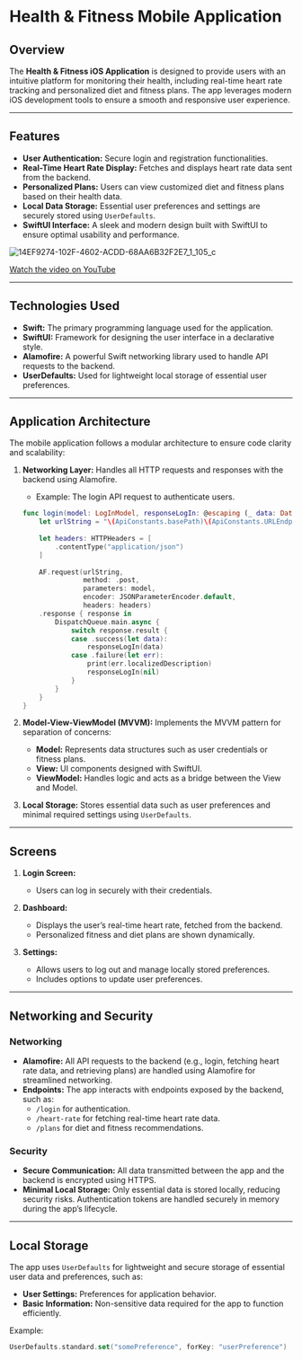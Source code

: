 # Health & Fitness Mobile Application

## Overview

The **Health & Fitness iOS Application** is designed to provide users with an intuitive platform for monitoring their health, including real-time heart rate tracking and personalized diet and fitness plans. 
The app leverages modern iOS development tools to ensure a smooth and responsive user experience.

---

## Features

- **User Authentication:** Secure login and registration functionalities.
- **Real-Time Heart Rate Display:** Fetches and displays heart rate data sent from the backend.
- **Personalized Plans:** Users can view customized diet and fitness plans based on their health data.
- **Local Data Storage:** Essential user preferences and settings are securely stored using `UserDefaults`.
- **SwiftUI Interface:** A sleek and modern design built with SwiftUI to ensure optimal usability and performance.

![14EF9274-102F-4602-ACDD-68AA6B32F2E7_1_105_c](https://github.com/user-attachments/assets/a44cff23-5a37-4a07-8f61-7a737eb923a2)

[Watch the video on YouTube](https://youtube.com/shorts/456uogp4eRI)

---

## Technologies Used

- **Swift:** The primary programming language used for the application.
- **SwiftUI:** Framework for designing the user interface in a declarative style.
- **Alamofire:** A powerful Swift networking library used to handle API requests to the backend.
- **UserDefaults:** Used for lightweight local storage of essential user preferences.

---

## Application Architecture

The mobile application follows a modular architecture to ensure code clarity and scalability:

1. **Networking Layer:** Handles all HTTP requests and responses with the backend using Alamofire.
    - Example: The login API request to authenticate users.
    ```swift
    func login(model: LogInModel, responseLogIn: @escaping (_ data: Data?) -> Void) {
        let urlString = "\(ApiConstants.basePath)\(ApiConstants.URLEndpoint.login)"
        
        let headers: HTTPHeaders = [
            .contentType("application/json")
        ]
        
        AF.request(urlString,
                   method: .post,
                   parameters: model,
                   encoder: JSONParameterEncoder.default,
                   headers: headers)
        .response { response in
            DispatchQueue.main.async {
                switch response.result {
                case .success(let data):
                    responseLogIn(data)
                case .failure(let err):
                    print(err.localizedDescription)
                    responseLogIn(nil)
                }
            }
        }
    }
    ```

2. **Model-View-ViewModel (MVVM):** Implements the MVVM pattern for separation of concerns:
   - **Model:** Represents data structures such as user credentials or fitness plans.
   - **View:** UI components designed with SwiftUI.
   - **ViewModel:** Handles logic and acts as a bridge between the View and Model.

3. **Local Storage:** Stores essential data such as user preferences and minimal required settings using `UserDefaults`.

---

## Screens

1. **Login Screen:**
   - Users can log in securely with their credentials.
   
2. **Dashboard:**
   - Displays the user’s real-time heart rate, fetched from the backend.
   - Personalized fitness and diet plans are shown dynamically.

3. **Settings:**
   - Allows users to log out and manage locally stored preferences.
   - Includes options to update user preferences.

---

## Networking and Security

### Networking
- **Alamofire:** All API requests to the backend (e.g., login, fetching heart rate data, and retrieving plans) are handled using Alamofire for streamlined networking.
- **Endpoints:** The app interacts with endpoints exposed by the backend, such as:
  - `/login` for authentication.
  - `/heart-rate` for fetching real-time heart rate data.
  - `/plans` for diet and fitness recommendations.

### Security
- **Secure Communication:** All data transmitted between the app and the backend is encrypted using HTTPS.
- **Minimal Local Storage:** Only essential data is stored locally, reducing security risks. Authentication tokens are handled securely in memory during the app’s lifecycle.

---

## Local Storage

The app uses `UserDefaults` for lightweight and secure storage of essential user data and preferences, such as:
- **User Settings:** Preferences for application behavior.
- **Basic Information:** Non-sensitive data required for the app to function efficiently.

Example:
```swift
UserDefaults.standard.set("somePreference", forKey: "userPreference")
```
